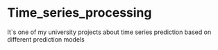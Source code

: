 # Time_series_processing
It`s one of my university projects about time series prediction based on different prediction models 
